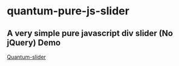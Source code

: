 # quantum-pure-js-slider
A very simple pure javascript div slider (No jQuery) 
Demo
--------------------------------------
[Quantum-slider](http://www.ciaomondo.it/quantum_slider/slider.php)
